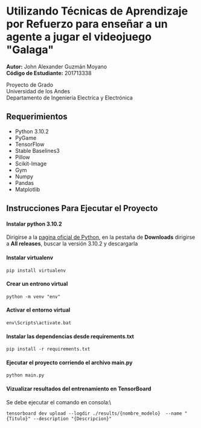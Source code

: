 # Utilizando Técnicas de Aprendizaje por Refuerzo para enseñar a un agente a jugar el videojuego "Galaga"
 
 **Autor:** John Alexander Guzmán Moyano\
 **Código de Estudiante:** 201713338
 
 Proyecto de Grado\
 Universidad de los Andes\
 Departamento de Ingeniería Electríca y Electrónica
 
 ## Requerimientos
 - Python 3.10.2
 - PyGame
 - TensorFlow
 - Stable Baselines3
 - Pillow
 - Scikit-Image
 - Gym
 - Numpy
 - Pandas
 - Matplotlib
 
## Instrucciones Para Ejecutar el Proyecto
#### Instalar python 3.10.2
Dirigirse a la [pagina oficial de Python](https://www.python.org/), en la pestaña de **Downloads** dirigirse a **All releases**, buscar la versión 3.10.2 y descargarla

#### Instalar virtualenv
    pip install virtualenv
    
#### Crear un entrono virtual 
    python -m venv "env"
    
#### Activar el entorno virtual
    env\Scripts\activate.bat
    
#### Instalar las dependencias desde requirements.txt
    pip install -r requirements.txt
    
#### Ejecutar el proyecto corriendo el archivo main.py
    python main.py
 
#### Vizualizar resultados del entrenamiento en TensorBoard
Se debe ejecutar el comando en consola:\

    tensorboard dev upload --logdir ./results/{nombre_modelo}  --name "{Titulo}" --description "{Descripcion}"
